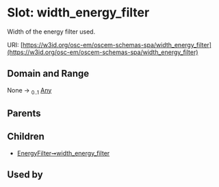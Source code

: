 
# Slot: width_energy_filter

Width of the energy filter used.

URI: [https://w3id.org/osc-em/oscem-schemas-spa/width_energy_filter](https://w3id.org/osc-em/oscem-schemas-spa/width_energy_filter)


## Domain and Range

None &#8594;  <sub>0..1</sub> [Any](Any.md)

## Parents


## Children

 *  [EnergyFilter➞width_energy_filter](EnergyFilter_width_energy_filter.md)

## Used by

